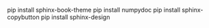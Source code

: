 pip install sphinx-book-theme
pip install numpydoc
pip install sphinx-copybutton
pip install sphinx-design